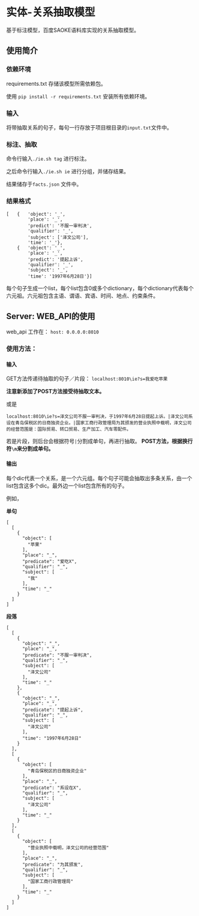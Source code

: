 # 实体-关系抽取模型

基于标注模型，百度SAOKE语料库实现的关系抽取模型。

## 使用简介

### 依赖环境

requirements.txt 存储该模型所需依赖包。

使用 `pip install -r requirements.txt` 安装所有依赖环境。

### 输入

将带抽取关系的句子，每句一行存放于项目根目录的`input.txt`文件中。

### 标注、抽取

命令行输入`./ie.sh tag` 进行标注。

之后命令行输入`./ie.sh ie` 进行分组，并储存结果。

结果储存于`facts.json` 文件中。

### 结果格式

```
[   {   'object': '_',
        'place': '_',
        'predict': '不服一审判决',
        'qualifier': '_',
        'subject': ['泽文公司'],
        'time': '_'},
    {   'object': '_',
        'place': '_',
        'predict': '提起上诉',
        'qualifier': '_',
        'subject': '_',
        'time': '1997年6月28日'}]
```

每个句子生成一个list，每个list包含0或多个dictionary，每个dictionary代表每个六元祖。六元祖包含主语、谓语、宾语、时间、地点、约束条件。


## Server: WEB_API的使用

web_api 工作在：
`host: 0.0.0.0:8010`

### 使用方法：

#### 输入

GET方法传递待抽取的句子／片段：
`localhost:8010\ie?s=我爱吃苹果`

**注意新添加了POST方法接受待抽取文本。**

或是

```
localhost:8010\ie?s=泽文公司不服一审判决，于1997年6月28日提起上诉。|泽文公司系设在青岛保税区的日商独资企业。|国家工商行政管理局为其颁发的营业执照中载明，泽文公司的经营范围是：国际贸易、转口贸易、生产加工、汽车零配件。
```

若是片段，则后台会根据符号`|`分割成单句，再进行抽取。
**POST方法，根据换行符`\n`来分割成单句。**

#### 输出

每个dic代表一个关系，是一个六元组。每个句子可能会抽取出多条关系，由一个list包含这多个dic。最外边一个list包含所有的句子。

例如，

**单句**

```
[
  [
    {
      "object": [
        "苹果"
      ], 
      "place": "_", 
      "predicate": "爱吃X", 
      "qualifier": "_", 
      "subject": [
        "我"
      ], 
      "time": "_"
    }
  ]
]
```

**段落**

```
[
  [
    {
      "object": "_", 
      "place": "_", 
      "predicate": "不服一审判决", 
      "qualifier": "_", 
      "subject": [
        "泽文公司"
      ], 
      "time": "_"
    }, 
    {
      "object": "_", 
      "place": "_", 
      "predicate": "提起上诉", 
      "qualifier": "_", 
      "subject": [
        "泽文公司"
      ], 
      "time": "1997年6月28日"
    }
  ], 
  [
    {
      "object": [
        "青岛保税区的日商独资企业"
      ], 
      "place": "_", 
      "predicate": "系设在X", 
      "qualifier": "_", 
      "subject": [
        "泽文公司"
      ], 
      "time": "_"
    }
  ], 
  [
    {
      "object": [
        "营业执照中载明，泽文公司的经营范围"
      ], 
      "place": "_", 
      "predicate": "为其颁发", 
      "qualifier": "_", 
      "subject": [
        "国家工商行政管理局"
      ], 
      "time": "_"
    }
  ]
]
```
